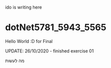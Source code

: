 ido is writing here
# dotNet5781_5943_5565
Hello World :D
for Final 


UPDATE: 26/10/2020 - finished exercise 01  


מה לעשות






